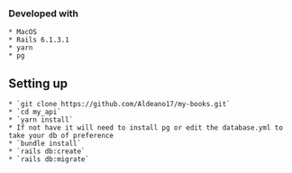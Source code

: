 ### Developed with
    * MacOS
    * Rails 6.1.3.1
    * yarn
    * pg

## Setting up
    * `git clone https://github.com/Aldeano17/my-books.git`
    * `cd my_api`
    * `yarn install`
    * If not have it will need to install pg or edit the database.yml to take your db of preference
    * `bundle install`
    * `rails db:create`
    * `rails db:migrate`